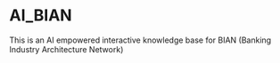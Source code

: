 # AI_BIAN
This is an AI empowered interactive knowledge base for BIAN (Banking Industry Architecture Network)
